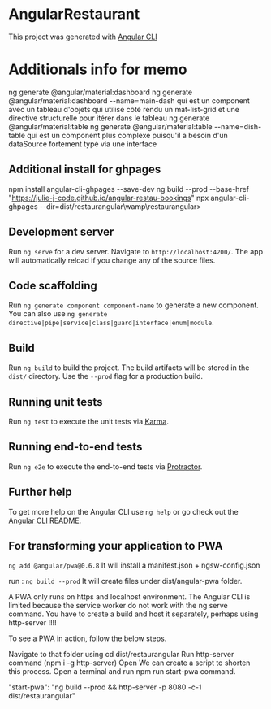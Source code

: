 # AngularRestaurant

This project was generated with [Angular CLI](https://github.com/angular/angular-cli)

# Additionals info for memo

ng generate @angular/material:dashboard <component-name>
ng generate @angular/material:dashboard --name=main-dash
qui est un component avec un tableau d'objets qui utilise côté rendu un mat-list-grid et une directive structurelle pour itérer dans le tableau
ng generate @angular/material:table <component-name>
ng generate @angular/material:table --name=dish-table
qui est un component plus complexe puisqu'il a besoin d'un dataSource fortement typé via une interface

## Additional install for ghpages

npm install angular-cli-ghpages --save-dev
ng build --prod --base-href "https://julie-j-code.github.io/angular-restau-bookings" 
npx angular-cli-ghpages --dir=dist/restaurangular\wamp\restaurangular>



## Development server

Run `ng serve` for a dev server. Navigate to `http://localhost:4200/`. The app will automatically reload if you change any of the source files.

## Code scaffolding

Run `ng generate component component-name` to generate a new component. You can also use `ng generate directive|pipe|service|class|guard|interface|enum|module`.

## Build

Run `ng build` to build the project. The build artifacts will be stored in the `dist/` directory. Use the `--prod` flag for a production build.

## Running unit tests

Run `ng test` to execute the unit tests via [Karma](https://karma-runner.github.io).

## Running end-to-end tests

Run `ng e2e` to execute the end-to-end tests via [Protractor](http://www.protractortest.org/).

## Further help

To get more help on the Angular CLI use `ng help` or go check out the [Angular CLI README](https://github.com/angular/angular-cli/blob/master/README.md).

## For transforming your application to PWA

`ng add @angular/pwa@0.6.8`
It will install a manifest.json + ngsw-config.json

run : `ng build --prod`
It will create files under dist/angular-pwa folder.

A PWA only runs on https and localhost environment. The Angular CLI is limited because the service worker do not work with the ng serve command. You have to create a build and host it separately, perhaps using http-server !!!! 

To see a PWA in action, follow the below steps.

Navigate to that folder using cd dist/restaurangular
Run http-server command (npm i -g http-server)
Open
We can create a script to shorten this process. Open a terminal and run npm run start-pwa command.

"start-pwa": "ng build --prod && http-server -p 8080 -c-1 dist/restaurangular"
